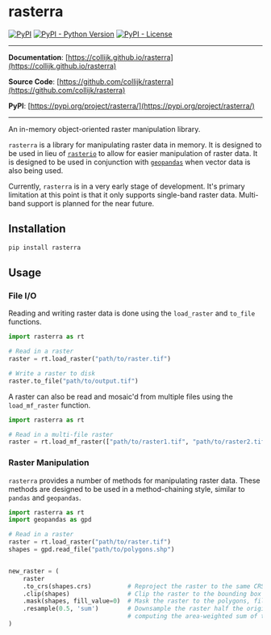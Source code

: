 # rasterra

[![PyPI](https://img.shields.io/pypi/v/rasterra?style=flat-square)](https://pypi.python.org/pypi/rasterra/)
[![PyPI - Python Version](https://img.shields.io/pypi/pyversions/rasterra?style=flat-square)](https://pypi.python.org/pypi/rasterra/)
[![PyPI - License](https://img.shields.io/pypi/l/rasterra?style=flat-square)](https://pypi.python.org/pypi/rasterra/)

---

**Documentation**: [https://collijk.github.io/rasterra](https://collijk.github.io/rasterra)

**Source Code**: [https://github.com/collijk/rasterra](https://github.com/collijk/rasterra)

**PyPI**: [https://pypi.org/project/rasterra/](https://pypi.org/project/rasterra/)

---

An in-memory object-oriented raster manipulation library.

`rasterra` is a library for manipulating raster data in memory. It is designed to be
used in lieu of [`rasterio`](https://rasterio.readthedocs.io/en/latest/) to allow for
easier manipulation of raster data. It is designed to be used in conjunction with
[`geopandas`](https://geopandas.org/) when vector data is also being used.

Currently, `rasterra` is in a very early stage of development. It's primary limitation
at this point is that it only supports single-band raster data. Multi-band support is
planned for the near future.

## Installation

```sh
pip install rasterra
```

## Usage


### File I/O

Reading and writing raster data is done using the `load_raster` and `to_file` functions.

```python
import rasterra as rt

# Read in a raster
raster = rt.load_raster("path/to/raster.tif")

# Write a raster to disk
raster.to_file("path/to/output.tif")

```

A raster can also be read and mosaic'd from multiple files using the `load_mf_raster`
function.

```python
import rasterra as rt

# Read in a multi-file raster
raster = rt.load_mf_raster(["path/to/raster1.tif", "path/to/raster2.tif"])

```

### Raster Manipulation

`rasterra` provides a number of methods for manipulating raster data. These methods
are designed to be used in a method-chaining style, similar to `pandas` and `geopandas`.

```python
import rasterra as rt
import geopandas as gpd

# Read in a raster
raster = rt.load_raster("path/to/raster.tif")
shapes = gpd.read_file("path/to/polygons.shp")


new_raster = (
    raster
    .to_crs(shapes.crs)          # Reproject the raster to the same CRS as the polygons
    .clip(shapes)                # Clip the raster to the bounding box of the polygons
    .mask(shapes, fill_value=0)  # Mask the raster to the polygons, filling in areas outside the polygons with 0
    .resample(0.5, 'sum')        # Downsample the raster half the original resolution,
                                 # computing the area-weighted sum of the contributing pixels
)

```
